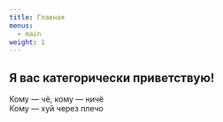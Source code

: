 ```yaml
---
title: Главная
menus:
  - main
weight: 1
---
```


## Я вас категорически приветствую!

Кому — чё, кому — ничё  
Кому — хуй через плечо  
